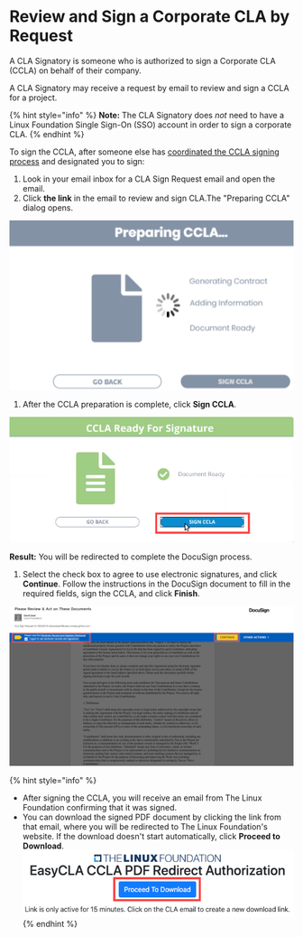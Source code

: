 # Review and Sign a Corporate CLA by Request

A CLA Signatory is someone who is authorized to sign a Corporate CLA \(CCLA\) on behalf of their company.

A CLA Signatory may receive a request by email to review and sign a CCLA for a project.

{% hint style="info" %}
**Note:** The CLA Signatory does _not_ need to have a Linux Foundation Single Sign-On \(SSO\) account in order to sign a corporate CLA.
{% endhint %}

To sign the CCLA, after someone else has [coordinated the CCLA signing process](https://github.com/communitybridge/docs/tree/f3a4dfdd6f9845ac96d41cd1b8878b1e12f70c92/easycla/corporate-cla-signatories/corporate-cla-managers/coordinate-signing-ccla.md) and designated you to sign:

1. Look in your email inbox for a CLA Sign Request email and open the email.
2. Click **the link** in the email to review and sign CLA.​ The "Preparing CCLA" dialog opens.

![Preparing CCLA](../../.gitbook/assets/preparing-ccla.png)

1. After the CCLA preparation is complete, click **Sign CCLA**.  

![CCLA ready for Signature](../../.gitbook/assets/ccla-ready-for-signature.png)

**Result:** You will be redirected to complete the DocuSign process.

1. Select the check box to agree to use electronic signatures, and click **Continue**. Follow the instructions in the DocuSign document to fill in the required fields, sign the CCLA, and click **Finish**.

![](../../.gitbook/assets/docusign-icla-flow.png)

{% hint style="info" %}
* After signing the CCLA, you will receive an email from The Linux Foundation confirming that it was signed.
* You can download the signed PDF document by clicking the link from that email, where you will be redirected to The Linux Foundation's website. If the download doesn't start automatically, click **Proceed to Download**.  ![](../../.gitbook/assets/proceed-to-download-ccla.png)
{% endhint %}

